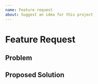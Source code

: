 ```yaml
---
name: Feature request
about: Suggest an idea for this project
---
```


# Feature Request

<!--
The text in these markdown comments is instructions that will not appear in the displayed issue.
This is a suggested template, but you don't have to follow it!
-->

## Problem

<!--
A clear and concise description of what the problem is. e.g. I'm always frustrated when [...]
-->

## Proposed Solution

<!--
A description of what you want to happen.
-->

